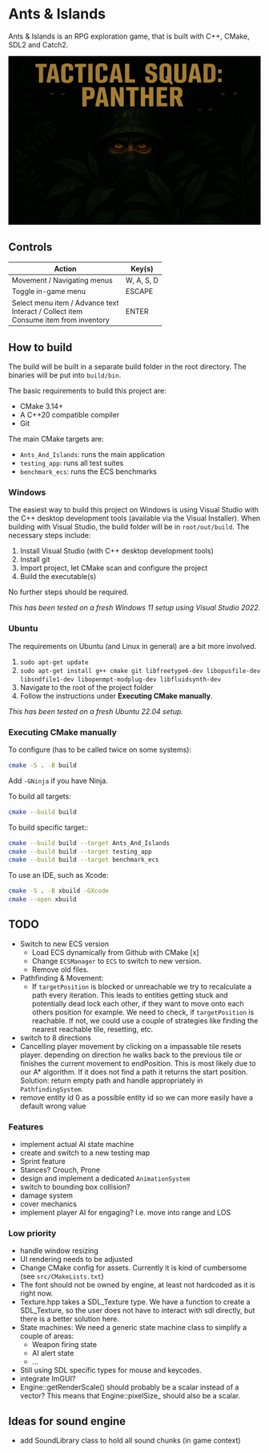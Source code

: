# Ants & Islands

Ants & Islands is an RPG exploration game, that is built with C++, CMake, SDL2 and Catch2.

![alt text for screen readers](/assets/mainmenu_background.png "Text to show on mouseover")

## Controls

| Action                                                                                          | Key(s)     |
|-------------------------------------------------------------------------------------------------|------------|
| Movement / Navigating menus                                                                     | W, A, S, D |
| Toggle in-game menu                                                                             | ESCAPE     |
| Select menu item / Advance text <br/> Interact / Collect item <br/> Consume item from inventory | ENTER      |


## How to build
The build will be built in a separate build folder in the root directory. The binaries will be put into ```build/bin```.

The basic requirements to build this project are:

- CMake 3.14+
- A C++20 compatible compiler
- Git

The main CMake targets are:
- ```Ants_And_Islands```: runs the main application
- ```testing_app```: runs all test suites
- ```benchmark_ecs```: runs the ECS benchmarks

### Windows
The easiest way to build this project on Windows is using Visual Studio with the C++ desktop development tools (available via the Visual Installer). 
When building with Visual Studio, the build folder will be in ```root/out/build```. The necessary steps include:

1. Install Visual Studio (with C++ desktop development tools)
2. Install git
3. Import project, let CMake scan and configure the project
4. Build the executable(s)

No further steps should be required.
 
*This has been tested on a fresh Windows 11 setup using Visual Studio 2022.*

### Ubuntu
The requirements on Ubuntu (and Linux in general) are a bit more involved.

1. ```sudo apt-get update```
2. ```sudo apt-get install g++ cmake git libfreetype6-dev libopusfile-dev libsndfile1-dev libopenmpt-modplug-dev libfluidsynth-dev```
3. Navigate to the root of the project folder
4. Follow the instructions under **Executing CMake manually**.

*This has been tested on a fresh Ubuntu 22.04 setup.*

### Executing CMake manually
To configure (has to be called twice on some systems):

```bash
cmake -S . -B build
```

Add `-GNinja` if you have Ninja.

To build all targets:

```bash
cmake --build build
```

To build specific target::

```bash
cmake --build build --target Ants_And_Islands
cmake --build build --target testing_app
cmake --build build --target benchmark_ecs
```

To use an IDE, such as Xcode:

```bash
cmake -S . -B xbuild -GXcode
cmake --open xbuild
```

## TODO
- Switch to new ECS version
	- Load ECS dynamically from Github with CMake [x]
	- Change `ECSManager` to `ECS` to switch to new version.
	- Remove old files.
- Pathfinding & Movement:
	- If `targetPosition` is blocked or unreachable we try to recalculate a path every iteration. 
	  This leads to entities getting stuck and potentially dead lock each other, if they want to move onto each others position for example.
	  We need to check, if `targetPosition` is reachable. If not, we could use a couple of strategies like finding the nearest reachable tile, resetting, etc.
- switch to 8 directions
- Cancelling player movement by clicking on a impassable tile resets player. depending on direction he walks back to 
  the previous tile or finishes the current movement to endPosition. This is most likely due to our A* algorithm.
  If it does not find a path it returns the start position. Solution: return empty path and handle appropriately in `PathfindingSystem`. 
- remove entity id 0 as a possible entity id so we can more easily have a default wrong value

### Features 
- implement actual AI state machine
- create and switch to a new testing map 
- Sprint feature
- Stances? Crouch, Prone
- design and implement a dedicated `AnimationSystem`
- switch to bounding box collision?
- damage system
- cover mechanics
- implement player AI for engaging? I.e. move into range and LOS

### Low priority
- handle window resizing
- UI rendering needs to be adjusted
- Change CMake config for assets. Currently it is kind of cumbersome (see `src/CMakeLists.txt`)
- The font should not be owned by engine, at least not hardcoded as it is right now.
- Texture.hpp takes a SDL_Texture type. We have a function to create a SDL_Texture, so the user does not have to interact with sdl directly, but there is a better solution here. 
- State machines: We need a generic state machine class to simplify a couple of areas:
	- Weapon firing state
	- AI alert state
	- ...
- Still using SDL specific types for mouse and keycodes.
- integrate ImGUI?
- Engine::getRenderScale() should probably be a scalar instead of a vector? This means that Engine::pixelSize_ should also be a scalar.

## Ideas for sound engine
- add SoundLibrary class to hold all sound chunks (in game context)
